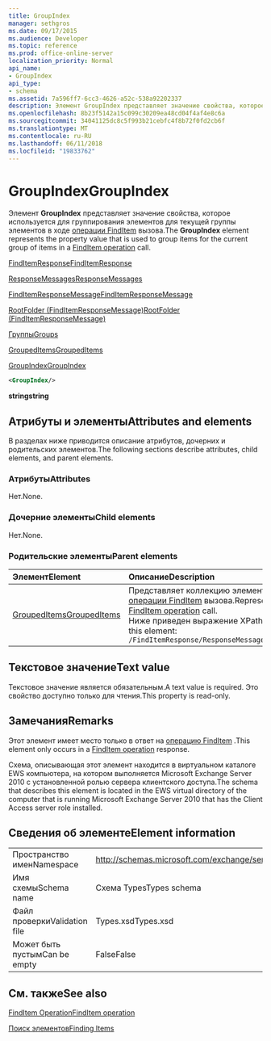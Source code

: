 ```yaml
---
title: GroupIndex
manager: sethgros
ms.date: 09/17/2015
ms.audience: Developer
ms.topic: reference
ms.prod: office-online-server
localization_priority: Normal
api_name:
- GroupIndex
api_type:
- schema
ms.assetid: 7a596ff7-6cc3-4626-a52c-538a92202337
description: Элемент GroupIndex представляет значение свойства, которое используется для группирования элементов для текущей группы элементов в ходе вызова FindItem операции.
ms.openlocfilehash: 8b23f5142a15c099c30209ea48cd04f4af4e8c6a
ms.sourcegitcommit: 34041125dc8c5f993b21cebfc4f8b72f0fd2cb6f
ms.translationtype: MT
ms.contentlocale: ru-RU
ms.lasthandoff: 06/11/2018
ms.locfileid: "19833762"
---
```

# <a name="groupindex"></a><span data-ttu-id="021a8-103">GroupIndex</span><span class="sxs-lookup"><span data-stu-id="021a8-103">GroupIndex</span></span>

<span data-ttu-id="021a8-104">Элемент **GroupIndex** представляет значение свойства, которое используется для группирования элементов для текущей группы элементов в ходе [операции FindItem](finditem-operation.md) вызова.</span><span class="sxs-lookup"><span data-stu-id="021a8-104">The **GroupIndex** element represents the property value that is used to group items for the current group of items in a [FindItem operation](finditem-operation.md) call.</span></span> 
  
[<span data-ttu-id="021a8-105">FindItemResponse</span><span class="sxs-lookup"><span data-stu-id="021a8-105">FindItemResponse</span></span>](finditemresponse.md)
  
[<span data-ttu-id="021a8-106">ResponseMessages</span><span class="sxs-lookup"><span data-stu-id="021a8-106">ResponseMessages</span></span>](responsemessages.md)
  
[<span data-ttu-id="021a8-107">FindItemResponseMessage</span><span class="sxs-lookup"><span data-stu-id="021a8-107">FindItemResponseMessage</span></span>](finditemresponsemessage.md)
  
[<span data-ttu-id="021a8-108">RootFolder (FindItemResponseMessage)</span><span class="sxs-lookup"><span data-stu-id="021a8-108">RootFolder (FindItemResponseMessage)</span></span>](rootfolder-finditemresponsemessage.md)
  
[<span data-ttu-id="021a8-109">Группы</span><span class="sxs-lookup"><span data-stu-id="021a8-109">Groups</span></span>](groups.md)
  
[<span data-ttu-id="021a8-110">GroupedItems</span><span class="sxs-lookup"><span data-stu-id="021a8-110">GroupedItems</span></span>](groupeditems.md)
  
[<span data-ttu-id="021a8-111">GroupIndex</span><span class="sxs-lookup"><span data-stu-id="021a8-111">GroupIndex</span></span>](groupindex.md)
  
```xml
<GroupIndex/>
```

 <span data-ttu-id="021a8-112">**string**</span><span class="sxs-lookup"><span data-stu-id="021a8-112">**string**</span></span>
## <a name="attributes-and-elements"></a><span data-ttu-id="021a8-113">Атрибуты и элементы</span><span class="sxs-lookup"><span data-stu-id="021a8-113">Attributes and elements</span></span>

<span data-ttu-id="021a8-114">В разделах ниже приводится описание атрибутов, дочерних и родительских элементов.</span><span class="sxs-lookup"><span data-stu-id="021a8-114">The following sections describe attributes, child elements, and parent elements.</span></span>
  
### <a name="attributes"></a><span data-ttu-id="021a8-115">Атрибуты</span><span class="sxs-lookup"><span data-stu-id="021a8-115">Attributes</span></span>

<span data-ttu-id="021a8-116">Нет.</span><span class="sxs-lookup"><span data-stu-id="021a8-116">None.</span></span>
  
### <a name="child-elements"></a><span data-ttu-id="021a8-117">Дочерние элементы</span><span class="sxs-lookup"><span data-stu-id="021a8-117">Child elements</span></span>

<span data-ttu-id="021a8-118">Нет.</span><span class="sxs-lookup"><span data-stu-id="021a8-118">None.</span></span>
  
### <a name="parent-elements"></a><span data-ttu-id="021a8-119">Родительские элементы</span><span class="sxs-lookup"><span data-stu-id="021a8-119">Parent elements</span></span>

|<span data-ttu-id="021a8-120">**Элемент**</span><span class="sxs-lookup"><span data-stu-id="021a8-120">**Element**</span></span>|<span data-ttu-id="021a8-121">**Описание**</span><span class="sxs-lookup"><span data-stu-id="021a8-121">**Description**</span></span>|
|:-----|:-----|
|[<span data-ttu-id="021a8-122">GroupedItems</span><span class="sxs-lookup"><span data-stu-id="021a8-122">GroupedItems</span></span>](groupeditems.md) <br/> |<span data-ttu-id="021a8-123">Представляет коллекцию элементов, которые являются результатом сгруппированных [операции FindItem](finditem-operation.md) вызова.</span><span class="sxs-lookup"><span data-stu-id="021a8-123">Represents a collection of items that are the result of a grouped [FindItem operation](finditem-operation.md) call.</span></span>  <br/> <span data-ttu-id="021a8-124">Ниже приведен выражение XPath для этого элемента.</span><span class="sxs-lookup"><span data-stu-id="021a8-124">The following is the XPath expression to this element:</span></span>  <br/>  `/FindItemResponse/ResponseMessages/FindItemResponseMessage/RootFolder/Groups/GroupedItems[i]` <br/> |
   
## <a name="text-value"></a><span data-ttu-id="021a8-125">Текстовое значение</span><span class="sxs-lookup"><span data-stu-id="021a8-125">Text value</span></span>

<span data-ttu-id="021a8-126">Текстовое значение является обязательным.</span><span class="sxs-lookup"><span data-stu-id="021a8-126">A text value is required.</span></span> <span data-ttu-id="021a8-127">Это свойство доступно только для чтения.</span><span class="sxs-lookup"><span data-stu-id="021a8-127">This property is read-only.</span></span>
  
## <a name="remarks"></a><span data-ttu-id="021a8-128">Замечания</span><span class="sxs-lookup"><span data-stu-id="021a8-128">Remarks</span></span>

<span data-ttu-id="021a8-129">Этот элемент имеет место только в ответ на [операцию FindItem](finditem-operation.md) .</span><span class="sxs-lookup"><span data-stu-id="021a8-129">This element only occurs in a [FindItem operation](finditem-operation.md) response.</span></span> 
  
<span data-ttu-id="021a8-130">Схема, описывающая этот элемент находится в виртуальном каталоге EWS компьютера, на котором выполняется Microsoft Exchange Server 2010 с установленной ролью сервера клиентского доступа.</span><span class="sxs-lookup"><span data-stu-id="021a8-130">The schema that describes this element is located in the EWS virtual directory of the computer that is running Microsoft Exchange Server 2010 that has the Client Access server role installed.</span></span>
  
## <a name="element-information"></a><span data-ttu-id="021a8-131">Сведения об элементе</span><span class="sxs-lookup"><span data-stu-id="021a8-131">Element information</span></span>

|||
|:-----|:-----|
|<span data-ttu-id="021a8-132">Пространство имен</span><span class="sxs-lookup"><span data-stu-id="021a8-132">Namespace</span></span>  <br/> |http://schemas.microsoft.com/exchange/services/2006/types  <br/> |
|<span data-ttu-id="021a8-133">Имя схемы</span><span class="sxs-lookup"><span data-stu-id="021a8-133">Schema name</span></span>  <br/> |<span data-ttu-id="021a8-134">Схема Types</span><span class="sxs-lookup"><span data-stu-id="021a8-134">Types schema</span></span>  <br/> |
|<span data-ttu-id="021a8-135">Файл проверки</span><span class="sxs-lookup"><span data-stu-id="021a8-135">Validation file</span></span>  <br/> |<span data-ttu-id="021a8-136">Types.xsd</span><span class="sxs-lookup"><span data-stu-id="021a8-136">Types.xsd</span></span>  <br/> |
|<span data-ttu-id="021a8-137">Может быть пустым</span><span class="sxs-lookup"><span data-stu-id="021a8-137">Can be empty</span></span>  <br/> |<span data-ttu-id="021a8-138">False</span><span class="sxs-lookup"><span data-stu-id="021a8-138">False</span></span>  <br/> |
   
## <a name="see-also"></a><span data-ttu-id="021a8-139">См. также</span><span class="sxs-lookup"><span data-stu-id="021a8-139">See also</span></span>



[<span data-ttu-id="021a8-140">FindItem Operation</span><span class="sxs-lookup"><span data-stu-id="021a8-140">FindItem operation</span></span>](finditem-operation.md)


[<span data-ttu-id="021a8-141">Поиск элементов</span><span class="sxs-lookup"><span data-stu-id="021a8-141">Finding Items</span></span>](http://msdn.microsoft.com/library/63af1f9c-464b-4fca-9ae3-3d60f24ca93c%28Office.15%29.aspx)

